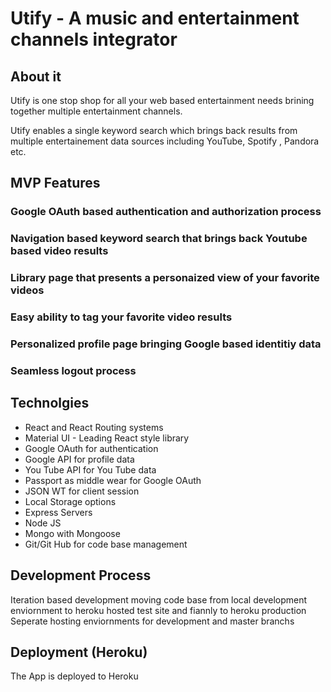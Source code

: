 # Utify - A music and entertainment channels integrator

## About it

Utify is one stop shop for all your web based entertainment needs brining together multiple entertainment channels.

Utify enables a single keyword search which brings back results from multiple entertainement data sources including YouTube, Spotify , Pandora etc. 

## MVP Features

### Google OAuth based authentication and authorization process
### Navigation based keyword search that brings back Youtube based video results
### Library page that presents a personaized view of your favorite videos
### Easy ability to tag your favorite video results 
### Personalized profile page bringing Google based identitiy data
### Seamless logout process

## Technolgies

* React and React Routing systems
* Material UI - Leading React style library
* Google OAuth for authentication
* Google API for profile data
* You Tube API for You Tube data
* Passport as middle wear for Google OAuth
* JSON WT for client session
* Local Storage options
* Express Servers
* Node JS
* Mongo with Mongoose
* Git/Git Hub for code base management

## Development Process

Iteration based development moving code base from local development enviornment to heroku hosted test site and fiannly to heroku production
Seperate hosting enviornments for development and master branchs

## Deployment (Heroku)

The App is deployed to Heroku
